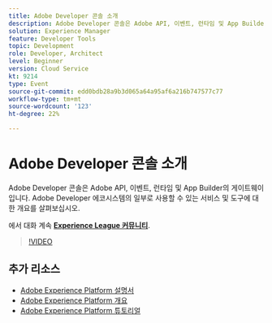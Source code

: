 ```yaml
---
title: Adobe Developer 콘솔 소개
description: Adobe Developer 콘솔은 Adobe API, 이벤트, 런타임 및 App Builder의 게이트웨이입니다. Adobe Developer 에코시스템의 일부로 사용할 수 있는 서비스 및 도구에 대한 개요를 살펴보십시오.
solution: Experience Manager
feature: Developer Tools
topic: Development
role: Developer, Architect
level: Beginner
version: Cloud Service
kt: 9214
type: Event
source-git-commit: edd0bdb28a9b3d065a64a95af6a216b747577c77
workflow-type: tm+mt
source-wordcount: '123'
ht-degree: 22%

---
```


# Adobe Developer 콘솔 소개

Adobe Developer 콘솔은 Adobe API, 이벤트, 런타임 및 App Builder의 게이트웨이입니다. Adobe Developer 에코시스템의 일부로 사용할 수 있는 서비스 및 도구에 대한 개요를 살펴보십시오.

에서 대화 계속 **[Experience League 커뮤니티](https://adobe.ly/2Y2DDld)**.

>[!VIDEO](https://video.tv.adobe.com/v/337771/?quality=12&learn=on&hidetitle=true)

## 추가 리소스

- [Adobe Experience Platform 설명서](https://experienceleague.adobe.com/docs/experience-platform.html)
- [Adobe Experience Platform 개요](https://experienceleague.adobe.com/docs/experience-platform/landing/home.html?lang=ko)
- [Adobe Experience Platform 튜토리얼](https://experienceleague.adobe.com/docs/platform-learn/tutorials/overview.html?lang=en)
